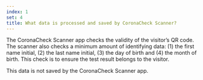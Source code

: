 ```yaml
---
index: 1
set: 4
title: What data is processed and saved by CoronaCheck Scanner?
---
```

The CoronaCheck Scanner app checks the validity of the visitor’s QR code. The scanner also checks a minimum amount of identifying data: (1) the first name initial, (2) the last name initial, (3) the day of birth and (4) the month of birth. This check is to ensure the test result belongs to the visitor.

This data is not saved by the CoronaCheck Scanner app. 
